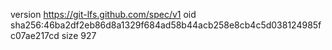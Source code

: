 version https://git-lfs.github.com/spec/v1
oid sha256:46ba2df2eb86d8a1329f684ad58b44acb258e8cb4c5d038124985fc07ae217cd
size 927
